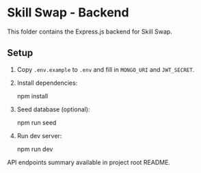 # Skill Swap - Backend

This folder contains the Express.js backend for Skill Swap.

## Setup

1. Copy `.env.example` to `.env` and fill in `MONGO_URI` and `JWT_SECRET`.
2. Install dependencies:

   npm install

3. Seed database (optional):

   npm run seed

4. Run dev server:

   npm run dev

API endpoints summary available in project root README.
